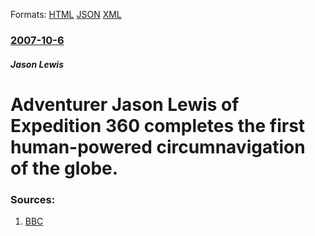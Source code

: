 
Formats: [HTML](/news/2007/10/6/adventurer-jason-lewis-of-expedition-360-completes-the-first-human-powered-circumnavigation-of-the-globe.html)  [JSON](/news/2007/10/6/adventurer-jason-lewis-of-expedition-360-completes-the-first-human-powered-circumnavigation-of-the-globe.json)  [XML](/news/2007/10/6/adventurer-jason-lewis-of-expedition-360-completes-the-first-human-powered-circumnavigation-of-the-globe.xml)  

### [2007-10-6](/news/2007/10/6/index.md)

##### Jason Lewis
#  Adventurer Jason Lewis of Expedition 360 completes the first human-powered circumnavigation of the globe. 




### Sources:

1. [BBC](http://news.bbc.co.uk/1/hi/england/dorset/7031576.stm)
